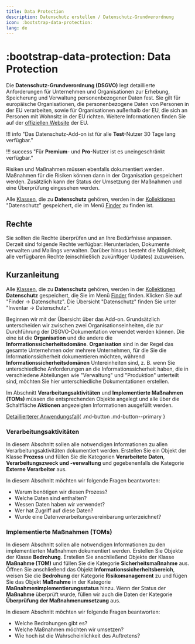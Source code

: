 ```yaml
---
title: Data Protection
description: Datenschutz erstellen / Datenschutz-Grundverordnung
icon: :bootstrap-data-protection:
lang: de
---
```


# :bootstrap-data-protection: Data Protection

Die **Datenschutz-Grundverordnung (DSGVO)** legt detaillierte Anforderungen für Unternehmen und Organisationen zur Erhebung, Speicherung und Verwaltung personenbezogener Daten fest. Sie gilt für europäische Organisationen, die personenbezogene Daten von Personen in der EU verarbeiten, sowie für Organisationen außerhalb der EU, die sich an Personen mit Wohnsitz in der EU richten. Weitere Informationen finden Sie auf der [offiziellen Website](https://europa.eu/youreurope/business/dealing-with-customers/data-protection/data-protection-gdpr/index_en.htm) der EU.

!!! info "Das Datenschutz-Add-on ist für alle **Test**-Nutzer 30 Tage lang verfügbar."

!!! success "Für **Premium**- und **Pro**-Nutzer ist es uneingeschränkt verfügbar."

Risiken und Maßnahmen müssen ebenfalls dokumentiert werden. Maßnahmen für die Risiken können dann in der Organisation gespeichert werden. Zusätzlich kann der Status der Umsetzung der Maßnahmen und eine Überprüfung eingesehen werden.

Alle [Klassen](basics/classes.md), die zu **Datenschutz** gehören, werden in der [Kollektionen](basics/collections.md) "Datenschutz" gespeichert, die im Menü [Finder](finder/views-and-presets.md) zu finden ist.

## Rechte

Sie sollten die Rechte überprüfen und an Ihre Bedürfnisse anpassen. Derzeit sind folgende Rechte verfügbar: Herunterladen, Dokumente verwalten und Mailings verwalten. Darüber hinaus besteht die Möglichkeit, alle verfügbaren Rechte (einschließlich zukünftiger Updates) zuzuweisen.

## Kurzanleitung

Alle [Klassen](basics/classes.md), die zu **Datenschutz** gehören, werden in der [Kollektionen](basics/collections.md) **Datenschutz** gespeichert, die Sie im Menü [Finder](finder/views-and-presets.md) finden.
Klicken Sie auf "Finder → Datenschutz". Die Übersicht "Datenschutz" finden Sie unter "Inventar → Datenschutz".

Beginnen wir mit der Übersicht über das Add-on. Grundsätzlich unterscheiden wir zwischen zwei Organisationseinheiten, die zur Durchführung der DSGVO-Dokumentation verwendet werden können. Die eine ist die **Organisation** und die andere die **Informationssicherheitsdomäne**. **Organisation** sind in der Regel das gesamte Unternehmen oder mehrere Unternehmen, für die Sie die Informationssicherheit dokumentieren möchten, während **Informationssicherheitsdomänen** Untereinheiten sind, z. B. wenn Sie unterschiedliche Anforderungen an die Informationssicherheit haben, die in verschiedene Abteilungen wie "Verwaltung" und "Produktion" unterteilt sind, möchten Sie hier unterschiedliche Dokumentationen erstellen.

Im Abschnitt **Verarbeitungsaktivitäten** und **Implementierte Maßnahmen (TOMs)** müssen die entsprechenden Objekte angelegt und alle über die Schaltfläche **Aktionen** angezeigten Informationen ausgefüllt werden.

[Detaillierterer Anwendungsfall](usecases/data-protection.md){ .md-button .md-button--primary }

### Verarbeitungsaktivitäten

In diesem Abschnitt sollen alle notwendigen Informationen zu allen Verarbeitungsaktivitäten dokumentiert werden. Erstellen Sie ein Objekt der Klasse **Prozess** und füllen Sie die Kategorien **Verarbeitete Daten**, **Verarbeitungszweck und -verwaltung** und gegebenenfalls die Kategorie **Externe Verarbeiter** aus.

In diesem Abschnitt möchten wir folgende Fragen beantworten:

- Warum benötigen wir diesen Prozess?
- Welche Daten sind enthalten?
- Wessen Daten haben wir verwendet?
- Wer hat Zugriff auf diese Daten?
- Wurde eine Datenverarbeitungsvereinbarung unterzeichnet?

### Implementierte Maßnahmen (TOMs)

In diesem Abschnitt sollen alle notwendigen Informationen zu den implementierten Maßnahmen dokumentiert werden. Erstellen Sie Objekte der Klasse **Bedrohung**. Erstellen Sie anschließend Objekte der Klasse **Maßnahme (TOM)** und füllen Sie die Kategorie **Sicherheitsmaßnahme** aus. Öffnen Sie anschließend das Objekt **Informationssicherheitsbereich**, weisen Sie die **Bedrohung** der Kategorie **Risikomanagement** zu und fügen Sie das Objekt **Maßnahme** in der Kategorie **Maßnahmenimplementierungsstatus** hinzu. Wenn der Status der **Maßnahme** überprüft wurde, füllen wir auch die Daten der Kategorie **Überprüfung der Maßnahmenumsetzung** aus.

In diesem Abschnitt möchten wir folgende Fragen beantworten:

- Welche Bedrohungen gibt es?
- Welche Maßnahmen möchten wir umsetzen?
- Wie hoch ist die Wahrscheinlichkeit des Auftretens?
